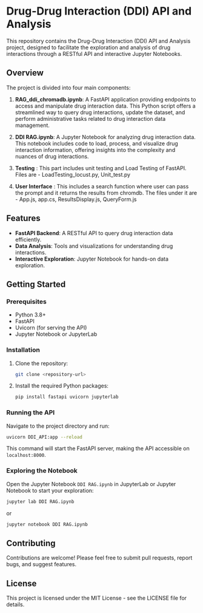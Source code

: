 # Drug-Drug Interaction (DDI) API and Analysis

This repository contains the Drug-Drug Interaction (DDI) API and Analysis project, designed to facilitate the exploration and analysis of drug interactions through a RESTful API and interactive Jupyter Notebooks. 

## Overview

The project is divided into four main components:

1. **RAG_ddi_chromadb.ipynb**: A FastAPI application providing endpoints to access and manipulate drug interaction data. This Python script offers a streamlined way to query drug interactions, update the dataset, and perform administrative tasks related to drug interaction data management.

2. **DDI RAG.ipynb**: A Jupyter Notebook for analyzing drug interaction data. This notebook includes code to load, process, and visualize drug interaction information, offering insights into the complexity and nuances of drug interactions.
3. **Testing** : This part includes unit testing and Load Testing of FastAPI. Files are - LoadTesting_locust.py, Unit_test.py
4. **User Interface** : This includes a search function where user can pass the prompt and it returns the results from chromdb. The files under it are - App.js, app.cs, ResultsDisplay.js, QueryForm.js

## Features

- **FastAPI Backend**: A RESTful API to query drug interaction data efficiently.
- **Data Analysis**: Tools and visualizations for understanding drug interactions.
- **Interactive Exploration**: Jupyter Notebook for hands-on data exploration.

## Getting Started

### Prerequisites

- Python 3.8+
- FastAPI
- Uvicorn (for serving the API)
- Jupyter Notebook or JupyterLab

### Installation

1. Clone the repository:
   ```sh
   git clone <repository-url>
   ```
2. Install the required Python packages:
   ```sh
   pip install fastapi uvicorn jupyterlab
   ```

### Running the API

Navigate to the project directory and run:
```sh
uvicorn DDI_API:app --reload
```
This command will start the FastAPI server, making the API accessible on `localhost:8000`.

### Exploring the Notebook

Open the Jupyter Notebook `DDI RAG.ipynb` in JupyterLab or Jupyter Notebook to start your exploration:
```sh
jupyter lab DDI RAG.ipynb
```
or
```sh
jupyter notebook DDI RAG.ipynb
```

## Contributing

Contributions are welcome! Please feel free to submit pull requests, report bugs, and suggest features.

## License

This project is licensed under the MIT License - see the LICENSE file for details.
